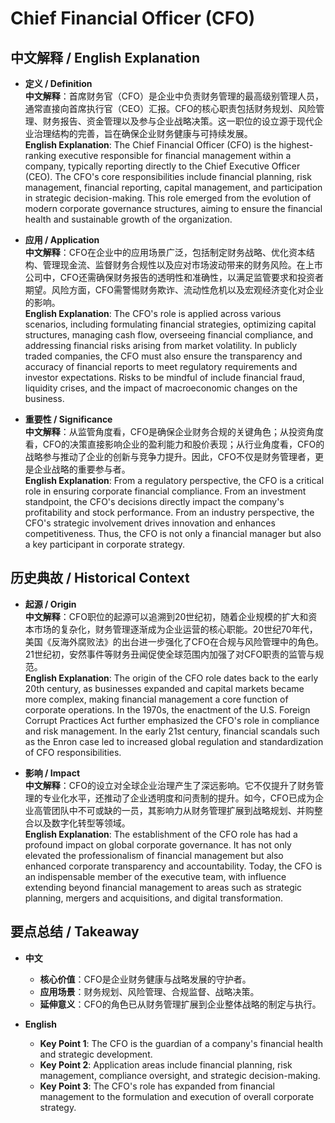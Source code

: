 # Chief Financial Officer (CFO)

## 中文解释 / English Explanation

* **定义 / Definition**  
  **中文解释**：首席财务官（CFO）是企业中负责财务管理的最高级别管理人员，通常直接向首席执行官（CEO）汇报。CFO的核心职责包括财务规划、风险管理、财务报告、资金管理以及参与企业战略决策。这一职位的设立源于现代企业治理结构的完善，旨在确保企业财务健康与可持续发展。  
  **English Explanation**: The Chief Financial Officer (CFO) is the highest-ranking executive responsible for financial management within a company, typically reporting directly to the Chief Executive Officer (CEO). The CFO's core responsibilities include financial planning, risk management, financial reporting, capital management, and participation in strategic decision-making. This role emerged from the evolution of modern corporate governance structures, aiming to ensure the financial health and sustainable growth of the organization.

* **应用 / Application**  
  **中文解释**：CFO在企业中的应用场景广泛，包括制定财务战略、优化资本结构、管理现金流、监督财务合规性以及应对市场波动带来的财务风险。在上市公司中，CFO还需确保财务报告的透明性和准确性，以满足监管要求和投资者期望。风险方面，CFO需警惕财务欺诈、流动性危机以及宏观经济变化对企业的影响。  
  **English Explanation**: The CFO's role is applied across various scenarios, including formulating financial strategies, optimizing capital structures, managing cash flow, overseeing financial compliance, and addressing financial risks arising from market volatility. In publicly traded companies, the CFO must also ensure the transparency and accuracy of financial reports to meet regulatory requirements and investor expectations. Risks to be mindful of include financial fraud, liquidity crises, and the impact of macroeconomic changes on the business.

* **重要性 / Significance**  
  **中文解释**：从监管角度看，CFO是确保企业财务合规的关键角色；从投资角度看，CFO的决策直接影响企业的盈利能力和股价表现；从行业角度看，CFO的战略参与推动了企业的创新与竞争力提升。因此，CFO不仅是财务管理者，更是企业战略的重要参与者。  
  **English Explanation**: From a regulatory perspective, the CFO is a critical role in ensuring corporate financial compliance. From an investment standpoint, the CFO's decisions directly impact the company's profitability and stock performance. From an industry perspective, the CFO's strategic involvement drives innovation and enhances competitiveness. Thus, the CFO is not only a financial manager but also a key participant in corporate strategy.

## 历史典故 / Historical Context

* **起源 / Origin**  
  **中文解释**：CFO职位的起源可以追溯到20世纪初，随着企业规模的扩大和资本市场的复杂化，财务管理逐渐成为企业运营的核心职能。20世纪70年代，美国《反海外腐败法》的出台进一步强化了CFO在合规与风险管理中的角色。21世纪初，安然事件等财务丑闻促使全球范围内加强了对CFO职责的监管与规范。  
  **English Explanation**: The origin of the CFO role dates back to the early 20th century, as businesses expanded and capital markets became more complex, making financial management a core function of corporate operations. In the 1970s, the enactment of the U.S. Foreign Corrupt Practices Act further emphasized the CFO's role in compliance and risk management. In the early 21st century, financial scandals such as the Enron case led to increased global regulation and standardization of CFO responsibilities.

* **影响 / Impact**  
  **中文解释**：CFO的设立对全球企业治理产生了深远影响。它不仅提升了财务管理的专业化水平，还推动了企业透明度和问责制的提升。如今，CFO已成为企业高管团队中不可或缺的一员，其影响力从财务管理扩展到战略规划、并购整合以及数字化转型等领域。  
  **English Explanation**: The establishment of the CFO role has had a profound impact on global corporate governance. It has not only elevated the professionalism of financial management but also enhanced corporate transparency and accountability. Today, the CFO is an indispensable member of the executive team, with influence extending beyond financial management to areas such as strategic planning, mergers and acquisitions, and digital transformation.

## 要点总结 / Takeaway

* **中文**  
  - **核心价值**：CFO是企业财务健康与战略发展的守护者。  
  - **应用场景**：财务规划、风险管理、合规监督、战略决策。  
  - **延伸意义**：CFO的角色已从财务管理扩展到企业整体战略的制定与执行。

* **English**  
  - **Key Point 1**: The CFO is the guardian of a company's financial health and strategic development.  
  - **Key Point 2**: Application areas include financial planning, risk management, compliance oversight, and strategic decision-making.  
  - **Key Point 3**: The CFO's role has expanded from financial management to the formulation and execution of overall corporate strategy.